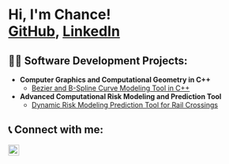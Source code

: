 <h1>Hi, I'm Chance! <br/><a href="https://github.com/DevChance">GitHub</a>, <a href="https://www.linkedin.com/in/ChanceLSpurlin/">LinkedIn</a>
<h2>👨‍💻 Software Development Projects:</h2>

- <b>Computer Graphics and Computational Geometry in C++</b>
  - [Bezier and B-Spline Curve Modeling Tool in C++](https://github.com/DevChance/Bezier-and-B-Spline-Curve-Modeling-Tool)
- <b>Advanced Computational Risk Modeling and Prediction Tool</b>
  - [Dynamic Risk Modeling Prediction Tool for Rail Crossings](https://github.com/DevChance/Risk-Model-Prediction-Tool)

<h2> 📞 Connect with me:</h2>

[<img align="left" alt="ChanceLSpurlin | LinkedIn" width="22px" src="https://cdn.jsdelivr.net/npm/simple-icons@v3/icons/linkedin.svg" />][linkedin]


[linkedin]: https://linkedin.com/in/ChanceSpurlin

<!--
**ChanceLSpurlin/ChanceLSpurlin** is a ✨ _special_ ✨ repository because its `README.md` (this file) appears on your GitHub profile.

Here are some ideas to get you started:

- 🔭 I’m currently working on ...
- 🌱 I’m currently learning ...
- 👯 I’m looking to collaborate on ...
- 🤔 I’m looking for help with ...
- 💬 Ask me about ...
- 📫 How to reach me: ...
- 😄 Pronouns: ...
- ⚡ Fun fact: ...
-->
